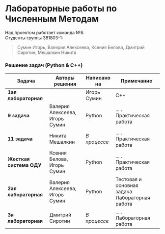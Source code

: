 Лабораторные работы по Численным Методам
========

Над проектом работает команда №6.  
Студенты группы 381803-1:  
> Сумин Игорь, Валерия Алексеева, Ксения Белова, Дмитрий Сиротин, Мешалкин Никита

### Решение задач (Python & C++)

| Задача | Авторы решения | Написано на | Примечание |
|---| ----- | -------- |-----|
|**1ая лабораторная**| | Игорь Сумин | C++ | Тестовая и основная задача. Лабораторная работа|
|**9 задача**| Валерия Алексеева, Игорь Сумин | Python | ... . Практическая работа |
|**11 задача**| Никита Мешалкин | *В процессе* | ... . Практическая работа |
|**Жесткая система ОДУ**| Ксения Белова, Игорь Сумин | Python | ... . Практическая работа |
|**2ая лабораторная**| Валерия Алексеева, Игорь Сумин | Python | Тестовая и основная задача. Лабораторная работа|
|**3я лабораторная**| Дмитрий Сиротин | *В процессе* | ... . Лабораторная работа |